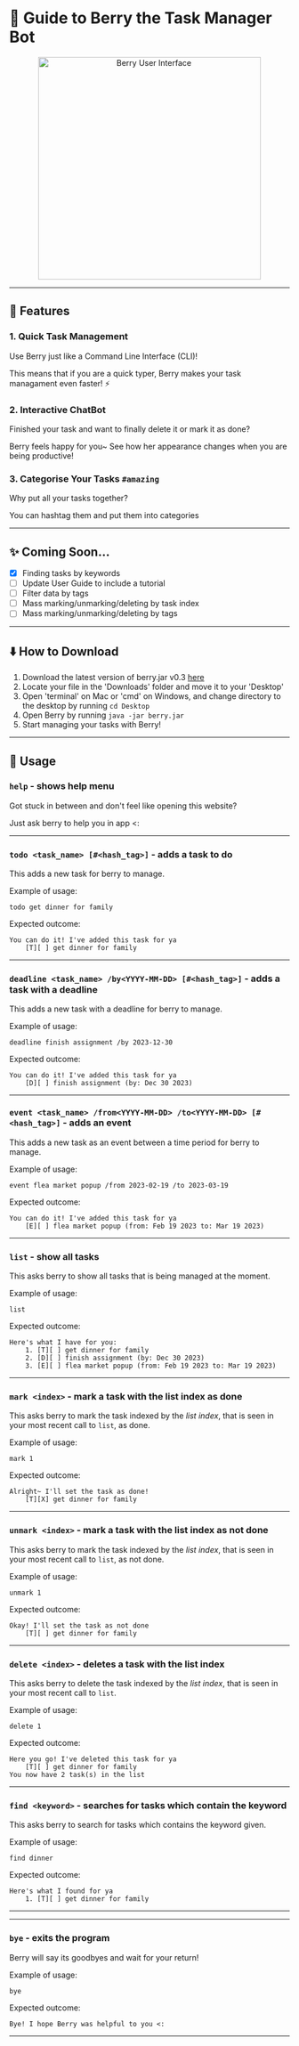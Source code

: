 # 📖 Guide to Berry the Task Manager Bot

<div style="text-align: center">
<img src="docs/Ui.png" alt="Berry User Interface" align="middle" width="400px"/>
</div>

---

## 🍒 Features

### 1. Quick Task Management

<p> Use Berry just like a Command Line Interface (CLI)! </p>
<p> This means that if you are a quick typer, Berry makes your task managament even faster! ⚡️ </p>

### 2. Interactive ChatBot

<p> Finished your task and want to finally delete it or mark it as done?</p>

<p> Berry feels happy for you~ See how her appearance changes when you are being productive!</p>

### 3. Categorise Your Tasks `#amazing`

<p> Why put all your tasks together? </p>
You can hashtag them and put them into categories

---

## ✨ Coming Soon...
- [x] Finding tasks by keywords
- [ ] Update User Guide to include a tutorial
- [ ] Filter data by tags
- [ ] Mass marking/unmarking/deleting by task index
- [ ] Mass marking/unmarking/deleting by tags

---

## ⬇️ How to Download
1. Download the latest version of berry.jar v0.3 [here](https://github.com/IsabelChong/ip/releases/download/v0.3/berry.jar)
2. Locate your file in the 'Downloads' folder and move it to your 'Desktop'
3. Open 'terminal' on Mac or 'cmd' on Windows, and change directory to the desktop by running `cd Desktop`
4. Open Berry by running `java -jar berry.jar`
5. Start managing your tasks with Berry!

---

## 📕 Usage

### `help` - shows help menu

Got stuck in between and don't feel like opening this website?

Just ask berry to help you in app <:


---

### `todo <task_name> [#<hash_tag>]` - adds a task to do 

This adds a new task for berry to manage.

Example of usage: 

`todo get dinner for family`

Expected outcome:


```
You can do it! I've added this task for ya
    [T][ ] get dinner for family
```

---

### `deadline <task_name> /by<YYYY-MM-DD> [#<hash_tag>]` - adds a task with a deadline

This adds a new task with a deadline for berry to manage.

Example of usage:

`deadline finish assignment /by 2023-12-30`

Expected outcome:


```
You can do it! I've added this task for ya
    [D][ ] finish assignment (by: Dec 30 2023)
```

---

### `event <task_name> /from<YYYY-MM-DD> /to<YYYY-MM-DD> [#<hash_tag>]` - adds an event

This adds a new task as an event between a time period for berry to manage.

Example of usage:

`event flea market popup /from 2023-02-19 /to 2023-03-19`

Expected outcome:


```
You can do it! I've added this task for ya
    [E][ ] flea market popup (from: Feb 19 2023 to: Mar 19 2023)
```

---

### `list` - show all tasks

This asks berry to show all tasks that is being managed at the moment.

Example of usage:

`list`

Expected outcome:


```
Here's what I have for you:
    1. [T][ ] get dinner for family
    2. [D][ ] finish assignment (by: Dec 30 2023)
    3. [E][ ] flea market popup (from: Feb 19 2023 to: Mar 19 2023) 
```

---
### `mark <index>` - mark a task with the list index as done

This asks berry to mark the task indexed by the _list index_, that is seen in your most recent call to `list`, as done.

Example of usage:

`mark 1`

Expected outcome:


```
Alright~ I'll set the task as done!
    [T][X] get dinner for family
```

---
### `unmark <index>` - mark a task with the list index as not done

This asks berry to mark the task indexed by the _list index_, that is seen in your most recent call to `list`, as not done.

Example of usage:

`unmark 1`

Expected outcome:


```
Okay! I'll set the task as not done
    [T][ ] get dinner for family
```

---

### `delete <index>` - deletes a task with the list index

This asks berry to delete the task indexed by the _list index_, that is seen in your most recent call to `list`.

Example of usage:

`delete 1`

Expected outcome:

```
Here you go! I've deleted this task for ya
    [T][ ] get dinner for family
You now have 2 task(s) in the list
```

---
### `find <keyword>` - searches for tasks which contain the keyword

This asks berry to search for tasks which contains the keyword given.

Example of usage:

`find dinner`

Expected outcome:


```
Here's what I found for ya
    1. [T][ ] get dinner for family
```

---

---
### `bye` - exits the program

Berry will say its goodbyes and wait for your return!

Example of usage:

`bye`

Expected outcome:


```
Bye! I hope Berry was helpful to you <:
```

---




